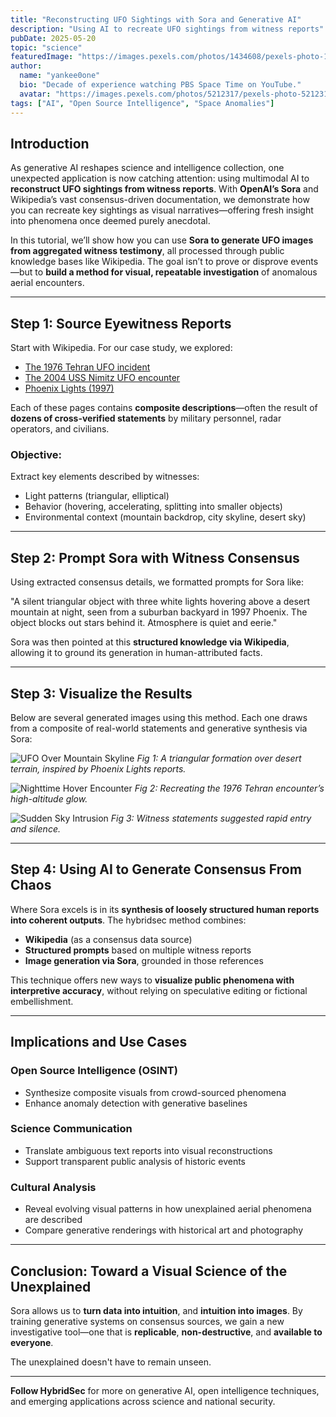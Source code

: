 ```yaml
---
title: "Reconstructing UFO Sightings with Sora and Generative AI"
description: "Using AI to recreate UFO sightings from witness reports"
pubDate: 2025-05-20
topic: "science"
featuredImage: "https://images.pexels.com/photos/1434608/pexels-photo-1434608.jpeg"
author:
  name: "yankee0one"
  bio: "Decade of experience watching PBS Space Time on YouTube."
  avatar: "https://images.pexels.com/photos/5212317/pexels-photo-5212317.jpeg"
tags: ["AI", "Open Source Intelligence", "Space Anomalies"]
---
```



## Introduction

As generative AI reshapes science and intelligence collection, one unexpected application is now catching attention: using multimodal AI to **reconstruct UFO sightings from witness reports**. With **OpenAI’s Sora** and Wikipedia’s vast consensus-driven documentation, we demonstrate how you can recreate key sightings as visual narratives—offering fresh insight into phenomena once deemed purely anecdotal.

In this tutorial, we’ll show how you can use **Sora to generate UFO images from aggregated witness testimony**, all processed through public knowledge bases like Wikipedia. The goal isn’t to prove or disprove events—but to **build a method for visual, repeatable investigation** of anomalous aerial encounters.

---

## Step 1: Source Eyewitness Reports

Start with Wikipedia. For our case study, we explored:

- [The 1976 Tehran UFO incident](https://en.wikipedia.org/wiki/1976_Tehran_UFO_incident)
- [The 2004 USS Nimitz UFO encounter](https://en.wikipedia.org/wiki/USS_Nimitz_UFO_incident)
- [Phoenix Lights (1997)](https://en.wikipedia.org/wiki/Phoenix_Lights)

Each of these pages contains **composite descriptions**—often the result of **dozens of cross-verified statements** by military personnel, radar operators, and civilians.

### Objective:
Extract key elements described by witnesses:
- Light patterns (triangular, elliptical)
- Behavior (hovering, accelerating, splitting into smaller objects)
- Environmental context (mountain backdrop, city skyline, desert sky)

---

## Step 2: Prompt Sora with Witness Consensus

Using extracted consensus details, we formatted prompts for Sora like:

"A silent triangular object with three white lights hovering above a desert mountain at night, seen from a suburban backyard in 1997 Phoenix. The object blocks out stars behind it. Atmosphere is quiet and eerie."


Sora was then pointed at this **structured knowledge via Wikipedia**, allowing it to ground its generation in human-attributed facts.

---

## Step 3: Visualize the Results

Below are several generated images using this method. Each one draws from a composite of real-world statements and generative synthesis via Sora:

![UFO Over Mountain Skyline](https://live.staticflickr.com/65535/54532318952_72e2035791_b.jpg)
*Fig 1: A triangular formation over desert terrain, inspired by Phoenix Lights reports.*

![Nighttime Hover Encounter](https://live.staticflickr.com/65535/54532443177_2bdc160f41_b.jpg)
*Fig 2: Recreating the 1976 Tehran encounter’s high-altitude glow.*

![Sudden Sky Intrusion](https://live.staticflickr.com/65535/54533385924_4670348ec9_b.jpg)
*Fig 3: Witness statements suggested rapid entry and silence.*


---

## Step 4: Using AI to Generate Consensus From Chaos

Where Sora excels is in its **synthesis of loosely structured human reports into coherent outputs**. The hybridsec method combines:
- **Wikipedia** (as a consensus data source)
- **Structured prompts** based on multiple witness reports
- **Image generation via Sora**, grounded in those references

This technique offers new ways to **visualize public phenomena with interpretive accuracy**, without relying on speculative editing or fictional embellishment.

---

## Implications and Use Cases

### Open Source Intelligence (OSINT)
- Synthesize composite visuals from crowd-sourced phenomena
- Enhance anomaly detection with generative baselines

### Science Communication
- Translate ambiguous text reports into visual reconstructions
- Support transparent public analysis of historic events

### Cultural Analysis
- Reveal evolving visual patterns in how unexplained aerial phenomena are described
- Compare generative renderings with historical art and photography

---

## Conclusion: Toward a Visual Science of the Unexplained

Sora allows us to **turn data into intuition**, and **intuition into images**. By training generative systems on consensus sources, we gain a new investigative tool—one that is **replicable**, **non-destructive**, and **available to everyone**.

The unexplained doesn't have to remain unseen.

---

**Follow HybridSec** for more on generative AI, open intelligence techniques, and emerging applications across science and national security.


